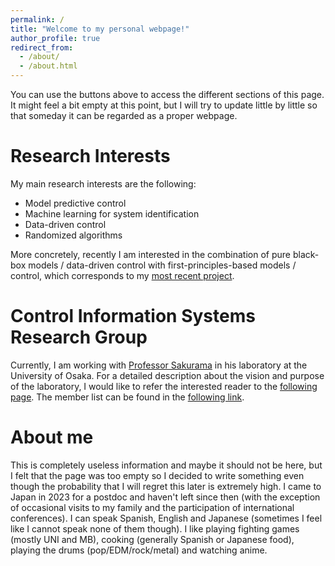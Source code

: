 ```yaml
---
permalink: /
title: "Welcome to my personal webpage!"
author_profile: true
redirect_from: 
  - /about/
  - /about.html
---
```


You can use the buttons above to access the different sections of this page. It might feel a bit empty at this point, but I will try to update little by little so that someday it can be regarded as a proper webpage.

Research Interests
======
My main research interests are the following:
* Model predictive control
* Machine learning for system identification
* Data-driven control
* Randomized algorithms

More concretely, recently I am interested in the combination of pure black-box models / data-driven control with first-principles-based models / control, which corresponds to my [most recent project](https://carnererodaniel.github.io/academicpages.github.io/projects/2025-03-01-project-1).

Control Information Systems Research Group
======
Currently, I am working with [Professor Sakurama](https://sites.google.com/view/sakuramakazunori-en/profile) in his laboratory at the University of Osaka. For a detailed description about the vision and purpose of the laboratory, I would like to refer the interested reader to the [following page](https://sites.google.com/view/sakuramakazunori-en/research). The member list can be found in the [following link](https://www.cis.sys.es.osaka-u.ac.jp/en).

About me
======
This is completely useless information and maybe it should not be here, but I felt that the page was too empty so I decided to write something even though the probability that I will regret this later is extremely high. 
I came to Japan in 2023 for a postdoc and haven't left since then (with the exception of occasional visits to my family and the participation of international conferences). I can speak Spanish, English and Japanese (sometimes I feel like I cannot speak none of them though).
I like playing fighting games (mostly UNI and MB), cooking (generally Spanish or Japanese food), playing the drums (pop/EDM/rock/metal) and watching anime.
